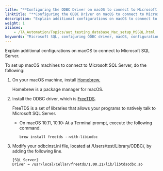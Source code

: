 ```yaml
--- 
title: "**Configuring the ODBC Driver on macOS to connect to Microsoft SQL Server**"
linktitle: "**Configuring the ODBC Driver on macOS to connect to Microsoft SQL Server**"
description: "Explain additional configurations on macOS to connect to Microsoft SQL Server."
weight: 1
aliases: 
    - /TA_Automation/Topics/aut_testing_database_Mac_setup_MSSQL.html
keywords: "Microsoft SQL, configuring ODBC driver, macOS, configuration, Microsoft SQL, ODBC driver, macOS"
---
```


Explain additional configurations on macOS to connect to Microsoft SQL Server.

To set up macOS machines to connect to Microsoft SQL Server, do the following:

1.  On your macOS machine, install [Homebrew.](http://brew.sh/)

    Homebrew is a package manager for macOS.

2.  Install the ODBC driver, which is [FreeTDS](http://www.freetds.org/).

    FreeTDS is a set of libraries that allows your programs to natively talk to Microsoft SQL Server.

    -   On macOS 10.11, 10.10: At a Terminal prompt, execute the following command.

        ```
        brew install freetds --with-libiodbc
        ```

3.  Modify your odbcinst.ini file, located at /Users/test/Library/ODBC/, by adding the following line.

    ```
    [SQL Server]
    Driver = /usr/local/Cellar/freetds/1.00.21/lib/libtdsodbc.so
    ```



